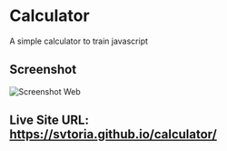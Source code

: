 # Calculator

A simple calculator to train javascript

## Screenshot

![Screenshot Web]()

## Live Site URL: https://svtoria.github.io/calculator/
